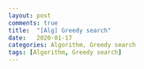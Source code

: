 ```yaml
---
layout: post
comments: true
title:  "[Alg] Greedy search"
date:   2020-01-17
categories: Algorithm, Greedy search
tags: [Algorithm, Greedy search]
---
```

